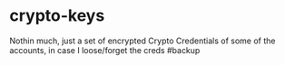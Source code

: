 # crypto-keys

Nothin much, just a set of encrypted Crypto Credentials of some of the accounts, in case I loose/forget the creds #backup
